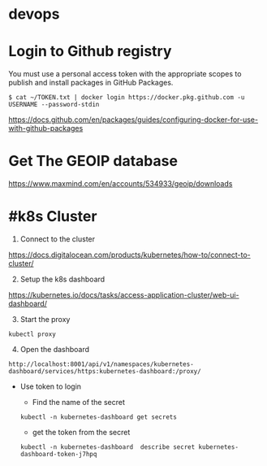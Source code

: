 # devops

Login to Github registry
===

You must use a personal access token with the appropriate scopes to publish and install packages in GitHub Packages.

`$ cat ~/TOKEN.txt | docker login https://docker.pkg.github.com -u USERNAME --password-stdin`

https://docs.github.com/en/packages/guides/configuring-docker-for-use-with-github-packages

Get The GEOIP database
===
https://www.maxmind.com/en/accounts/534933/geoip/downloads


#k8s Cluster
===

1. Connect to the cluster

https://docs.digitalocean.com/products/kubernetes/how-to/connect-to-cluster/

2. Setup the k8s dashboard

https://kubernetes.io/docs/tasks/access-application-cluster/web-ui-dashboard/

3. Start the proxy

`kubectl proxy`

4. Open the dashboard

`http://localhost:8001/api/v1/namespaces/kubernetes-dashboard/services/https:kubernetes-dashboard:/proxy/`

- Use token to login
  - Find the name of the secret

  `kubectl -n kubernetes-dashboard get secrets`

  - get the token from the secret

  `kubectl -n kubernetes-dashboard  describe secret kubernetes-dashboard-token-j7hpq`

